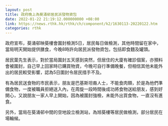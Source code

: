 ```yaml
---
layout: post
title: 政府晚上為葵涌邨居民派發物資包
date: 2022-01-22 21:19:12.000000000 +08:00
link: https://news.rthk.hk/rthk/ch/component/k2/1630113-20220122.htm
categories: rthk
---
```


政府宣布，葵涌邨映葵樓會圍封檢測5日，居民每日做檢測，其他時間留在家中，當局明天開始提供膳食，今晚8時許向居民派發物資包，包括即食麵及罐頭。

居民葉先生表示，對於當局圍封五天感到突然，但居住的大廈有確診個案，亦預料會被圍封，自己早上回家時已購買物資，今晚可自行準備晚餐，但相信其他未能外出的居民較受影響，認為5日圍封令居民措手不及。

有為居民送食物的市民表示，朋友是巴基斯坦裔人士，不能食肉類，於是為他們準備食物，一度被職員拒絕送入內，在周旋一段時間後成功將食物送給朋友，感到好開心，又說朋友一家人早上開始，因為被圍封強檢，未能外出買食物，一直沒有進食。

另外，當局在葵涌邨中間的空地設立檢測站，為旭葵樓等居民做檢測，部分居民在場輪候。
